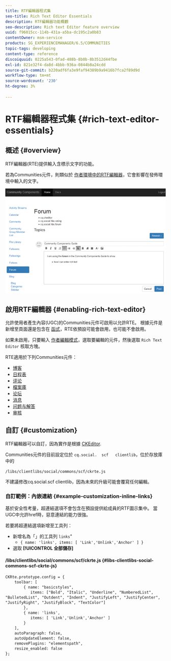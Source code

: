 ```yaml
---
title: RTF編輯器程式集
seo-title: Rich Text Editor Essentials
description: RTF編輯器功能概觀
seo-description: Rich text Editor feature overview
uuid: f96015cc-114b-431a-a5ba-dc195c2a0b83
contentOwner: msm-service
products: SG_EXPERIENCEMANAGER/6.5/COMMUNITIES
topic-tags: developing
content-type: reference
discoiquuid: 0225a543-0fad-488b-8b0b-8b3512d44fbe
exl-id: 821e32f4-da8d-4bbb-936a-0844b8a24cdd
source-git-commit: b220adf6fa3e9faf94389b9a9416b7fca2f89d9d
workflow-type: tm+mt
source-wordcount: '230'
ht-degree: 3%

---
```


# RTF編輯器程式集 {#rich-text-editor-essentials}

## 概述 {#overview}

RTF編輯器(RTE)提供輸入含標示文字的功能。

若為Communities元件，則類似於 [作者環境中的RTF編輯器](../../help/sites-authoring/rich-text-editor.md)，它會影響在發佈環境中輸入的文字。

![RTF編輯器](assets/rich-text-editor.png)

## 啟用RTF編輯器 {#enabling-rich-text-editor}

允許使用者產生內容(UGC)的Communities元件可啟用以允許RTE。 根據元件是新增至頁面還是包含在 [函式](functions.md)，RTE依預設可能會啟用，也可能不會啟用。

如果未啟用，只要輸入 [作者編輯模式](sites-console.md#authoring-site-content)，選取要編輯的元件，然後選取 `Rich Text Editor` 核取方塊。

RTE適用於下列Communities元件：

* [博客](blog-feature.md)
* [日程表](calendar.md)
* [评论](comments.md)
* [檔案庫](file-library.md)
* [论坛](forum.md)
* [消息](configure-messaging.md)
* [问题与解答](working-with-qna.md)
* [审核](reviews.md)

## 自訂 {#customization}

RTF編輯器可以自訂，因為實作是根據 [CKEditor](https://www.ckeditor.com/).

Communities元件的目前設定位於 `cq.social.  scf   clientlib`，位於存放庫中的

`/libs/clientlibs/social/commons/scf/ckrte.js`

不建議修改cq.social.scf clientlib，因為未來的升級可能會覆寫任何編輯。

### 自訂範例：內嵌連結 {#example-customization-inline-links}

基於安全性考量，超連結選項不會包含在預設提供給成員的RTF圖示集中。 當UGC中允許href時，惡意連結的能力很強。

若要將超連結選項新增至工具列：

* 新增名為「」的工具列 `links`&quot;
   * `{ name: 'links', items: [ 'Link','Unlink','Anchor' ] }`
* 選取 **[!UICONTROL 全部儲存]**

#### /libs/clientlibs/social/commons/scf/ckrte.js {#libs-clientlibs-social-commons-scf-ckrte-js}

```
CKRte.prototype.config = {
    toolbar: [
        { name: "basicstyles",
           items: ["Bold", "Italic", "Underline", "NumberedList", "BulletedList", "Outdent", "Indent", "JustifyLeft", "JustifyCenter", "JustifyRight", "JustifyBlock", "TextColor"]
        },
        { name: 'links',
           items: [ 'Link','Unlink','Anchor' ]
        }
    ],
    autoParagraph: false,
    autoUpdateElement: false,
    removePlugins: "elementspath",
    resize_enabled: false
};
```
